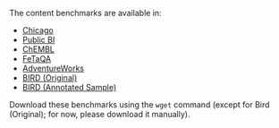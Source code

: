 The content benchmarks are available in:

- [Chicago](https://storage.googleapis.com/pneuma_open/pneuma_chicago_10K_questions_annotated.jsonl)
- [Public BI](https://storage.googleapis.com/pneuma_open/pneuma_public_bi_questions_annotated.jsonl)
- [ChEMBL](https://storage.googleapis.com/pneuma_open/pneuma_chembl_10K_questions_annotated.jsonl)
- [FeTaQA](https://storage.googleapis.com/pneuma_open/pneuma_fetaqa_questions_annotated.jsonl)
- [AdventureWorks](https://storage.googleapis.com/pneuma_open/pneuma_adventure_works_questions_annotated.jsonl)
- [BIRD (Original)](https://drive.google.com/file/d/11fP2e5AkaOkq1HidSmUFS-drYjQ99EGs/view?usp=drive_link)
- [BIRD (Annotated Sample)](https://storage.googleapis.com/pneuma_open/pneuma_bird_questions_annotated.jsonl)

Download these benchmarks using the `wget` command (except for Bird (Original); for now, please download it manually).
